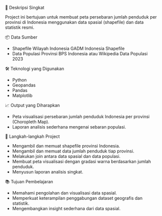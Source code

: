 🎯 Deskripsi Singkat

Project ini bertujuan untuk membuat peta persebaran jumlah penduduk per provinsi di Indonesia menggunakan data spasial (shapefile) dan data statistik resmi.

📦 Data Sumber
- Shapefile Wilayah Indonesia
GADM Indonesia Shapefile
- Data Populasi Provinsi
BPS Indonesia atau Wikipedia Data Populasi 2023

🛠️ Teknologi yang Digunakan
- Python
- Geopandas
- Pandas
- Matplotlib

📈 Output yang Diharapkan
- Peta visualisasi persebaran jumlah penduduk Indonesia per provinsi (Choropleth Map).
- Laporan analisis sederhana mengenai sebaran populasi.

🚀 Langkah-langkah Project
- Mengambil dan memuat shapefile provinsi Indonesia.
- Mengambil dan memuat data jumlah penduduk tiap provinsi.
- Melakukan join antara data spasial dan data populasi.
- Membuat peta visualisasi dengan gradasi warna berdasarkan jumlah penduduk.
- Menyusun laporan analisis singkat.

📚 Tujuan Pembelajaran
- Memahami pengolahan dan visualisasi data spasial.
- Memperkuat keterampilan penggabungan dataset geografis dan statistik.
- Mengembangkan insight sederhana dari data spasial.
